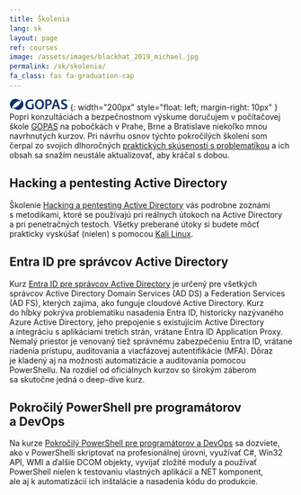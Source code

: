 ```yaml
---
title: Školenia
lang: sk
layout: page
ref: courses
image: /assets/images/blackhat_2019_michael.jpg
permalink: /sk/skolenia/
fa_class: fas fa-graduation-cap
---
```


![Logo GOPAS](/assets/images/gopas-logo.svg){: width="200px" style="float: left; margin-right: 10px" } Popri konzultáciách a&nbsp;bezpečnostnom výskume doručujem v&nbsp;počítačovej škole [GOPAS](https://www.gopas.cz/) na&nbsp;pobočkách v&nbsp;Prahe, Brne a&nbsp;Bratislave niekoľko mnou navrhnutých kurzov. Pri návrhu osnov týchto pokročilých školení som čerpal zo svojich dlhoročných [praktických skúseností s&nbsp;problematikou](/sk/projekty/) a&nbsp;ich obsah sa&nbsp;snažím neustále aktualizovať, aby kráčal s&nbsp;dobou.

## Hacking a&nbsp;pentesting Active Directory

Školenie [Hacking a&nbsp;pentesting Active Directory](https://www.gopas.cz/windows-server-hacking-and-pentesting-active-directory_goc213) vás podrobne zoznámi s&nbsp;metodikami, ktoré se používajú pri reálnych útokoch na&nbsp;Active Directory a&nbsp;pri penetračných testoch. Všetky preberané útoky si&nbsp;budete môcť prakticky vyskúšať (nielen) s&nbsp;pomocou [Kali Linux](https://www.kali.org/).

## Entra ID pre&nbsp;správcov Active Directory

Kurz [Entra ID pre&nbsp;správcov Active Directory](https://www.gopas.cz/microsoft-365-azure-active-directory-pro-spravce-active-directory_goc218)
je určený pre&nbsp;všetkých správcov Active Directory Domain Services (AD DS) a&nbsp;Federation Services (AD FS), kterých zajíma, ako funguje cloudové Active Directory. Kurz do&nbsp;hĺbky pokrýva problematiku nasadenia Entra ID, historicky nazývaného Azure Active Directory, jeho prepojenie s&nbsp;existujícím Active Directory a&nbsp;integráciu s&nbsp;aplikáciami tretích strán, vrátane Entra ID Application Proxy. Nemalý priestor je&nbsp;venovaný tiež správnému zabezpečeniu Entra ID, vrátane riadenia prístupu, auditovania a&nbsp;viacfázovej autentifikácie (MFA). Dôraz je&nbsp;kladený aj&nbsp;na&nbsp;možnosti automatizácie a&nbsp;auditovania pomocou PowerShellu. Na&nbsp;rozdiel od&nbsp;oficiálnych kurzov so&nbsp;širokým záberom sa&nbsp;skutočne jedná o&nbsp;deep-dive kurz.

## Pokročilý PowerShell pre&nbsp;programátorov a&nbsp;DevOps

Na kurze [Pokročilý PowerShell pre&nbsp;programátorov a&nbsp;DevOps](https://www.gopas.cz/pokrocily-powershell-pro-programatory-a-devops_goc210) sa&nbsp;dozviete, ako v&nbsp;PowerShelli skriptovať na&nbsp;profesionálnej úrovni, využívať C#, Win32 API, WMI a&nbsp;ďalšie DCOM objekty, vyvíjať zložité moduly a&nbsp;používať PowerShell nielen k&nbsp;testovaniu vlastných aplikácií a&nbsp;NET komponent, ale&nbsp;aj&nbsp;k&nbsp;automatizácií ich inštalácie a&nbsp;nasadenia kódu do&nbsp;produkcie.
